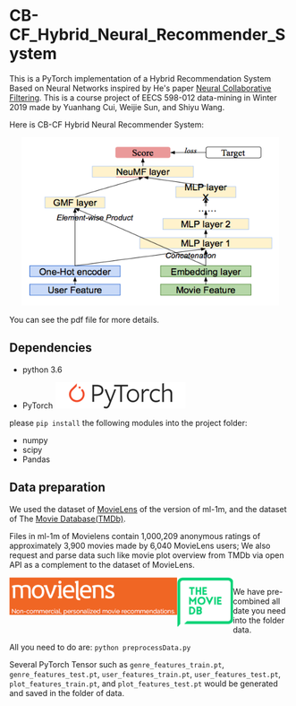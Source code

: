 # CB-CF_Hybrid_Neural_Recommender_System
This is a PyTorch implementation of a  Hybrid Recommendation System Based on Neural Networks inspired by He's paper [Neural Collaborative Filtering](https://arxiv.org/abs/1708.05031). This is a course project of EECS 598-012 data-mining in Winter 2019 made by Yuanhang Cui, Weijie Sun, and Shiyu Wang.

Here is CB-CF Hybrid Neural Recommender System:

<p align="center">
<img width="460" height="300" src="https://github.com/rengongzhizang/CB-CF_Hybrid_Neural_Recommender_System/blob/master/images/model.png">
</p>

You can see the pdf file for more details.

## Dependencies
* python 3.6

* PyTorch
![PyTorch](https://github.com/rengongzhizang/CB-CF_Hybrid_Neural_Recommender_System/blob/master/images/pytorch.png)

please `pip install` the following modules into the project folder:
* numpy
* scipy
* Pandas


## Data preparation
We used the dataset of [MovieLens](https://grouplens.org/datasets/movielens/1m/) of the version of ml-1m,  and the dataset of The [Movie Database(TMDb)](https://www.themoviedb.org).

Files in ml-1m of Movielens contain 1,000,209 anonymous ratings of approximately 3,900 movies made by 6,040 MovieLens users; We also request and parse data such like movie plot overview from TMDb via open API as a complement to the dataset of MovieLens. 

<p>
<img width="300" src="https://github.com/rengongzhizang/CB-CF_Hybrid_Neural_Recommender_System/blob/master/images/movielens.png" align="left">
<img width="100" src="https://github.com/rengongzhizang/CB-CF_Hybrid_Neural_Recommender_System/blob/master/images/tmdb.png" align="left">
</p>

<br />
We have pre-combined all date you need into the folder data.

All you need to do are: `python preprocessData.py`

Several PyTorch Tensor such as `genre_features_train.pt`, `genre_features_test.pt`, `user_features_train.pt`, `user_features_test.pt`, `plot_features_train.pt`, and `plot_features_test.pt` would be generated and saved in the folder of data.
